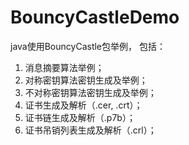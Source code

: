 # BouncyCastleDemo
java使用BouncyCastle包举例，
包括：
1. 消息摘要算法举例；
2. 对称密钥算法密钥生成及举例；
3. 不对称密钥算法密钥生成及举例；
4. 证书生成及解析（.cer, .crt）；
5. 证书链生成及解析（.p7b）；
6. 证书吊销列表生成及解析（.crl）；
